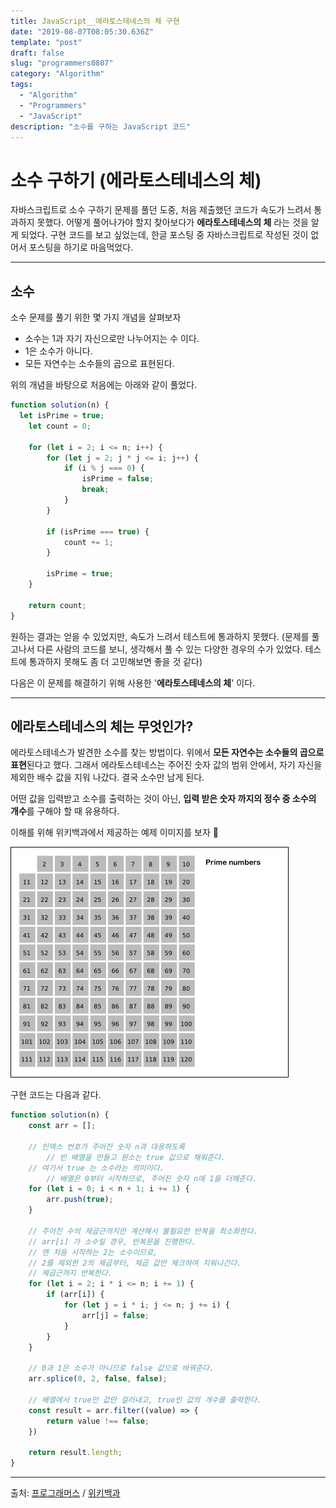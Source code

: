```yaml
---
title: JavaScript__에라토스테네스의 체 구현
date: "2019-08-07T08:05:30.636Z"
template: "post"
draft: false
slug: "programmers0807"
category: "Algorithm"
tags:
  - "Algorithm"
  - "Programmers"
  - "JavaScript"
description: "소수를 구하는 JavaScript 코드"
---
```

# 소수 구하기 (에라토스테네스의 체)

자바스크립트로 소수 구하기 문제를 풀던 도중, 처음 제출했던 코드가 속도가 느려서 통과하지 못했다. 어떻게 풀어나가야 할지 찾아보다가 **에라토스테네스의 체** 라는 것을 알게 되었다. 구현 코드를 보고 싶었는데, 한글 포스팅 중 자바스크립트로 작성된 것이 없어서 포스팅을 하기로 마음먹었다.

---

## 소수

소수 문제를 풀기 위한 몇 가지 개념을 살펴보자

- 소수는 1과 자기 자신으로만 나누어지는 수 이다.
- 1은 소수가 아니다.
- 모든 자연수는 소수들의 곱으로 표현된다.



위의 개념을 바탕으로 처음에는 아래와 같이 풀었다.

```javascript
function solution(n) {
  let isPrime = true;
    let count = 0;

    for (let i = 2; i <= n; i++) {
        for (let j = 2; j * j <= i; j++) {
            if (i % j === 0) {
                isPrime = false;
                break;
            }
        }

        if (isPrime === true) {
            count += 1;
        }

        isPrime = true;
    }

    return count;
}
```

원하는 결과는 얻을 수 있었지만, 속도가 느려서 테스트에 통과하지 못했다. (문제를 풀고나서 다른 사람의 코드를 보니, 생각해서 풀 수 있는 다양한 경우의 수가 있었다. 테스트에 통과하지 못해도 좀 더 고민해보면 좋을 것 같다)



다음은 이 문제를 해결하기 위해 사용한 '**에라토스테네스의 체**' 이다.

---

## 에라토스테네스의 체는 무엇인가?

에라토스테네스가 발견한 소수를 찾는 방법이다. 위에서 **모든 자연수는 소수들의 곱으로 표현**된다고 했다. 그래서 에라토스테네스는 주어진 숫자 값의 범위 안에서, 자기 자신을 제외한 배수 값을 지워 나갔다. 결국 소수만 남게 된다.

어떤 값을 입력받고 소수를 출력하는 것이 아닌, **입력 받은 숫자 까지의 정수 중 소수의 개수**를 구해야 할 때 유용하다.

이해를 위해 위키백과에서 제공하는 예제 이미지를 보자 🤩

![에라토스테네스의 체](./Sieve_of_Eratosthenes_animation.gif)

구현 코드는 다음과 같다.

```javascript
function solution(n) {
    const arr = [];

    // 인덱스 번호가 주어진 숫자 n과 대응하도록
		// 빈 배열을 만들고 원소는 true 값으로 채워준다.
  	// 여기서 true 는 소수라는 의미이다.
		// 배열은 0부터 시작하므로, 주어진 숫자 n에 1을 더해준다.
    for (let i = 0; i < n + 1; i += 1) {
        arr.push(true);
    }

    // 주어진 수의 제곱근까지만 계산해서 불필요한 반복을 최소화한다.
    // arr[i] 가 소수일 경우, 반복문을 진행한다.
    // 맨 처음 시작하는 2는 소수이므로,
    // 2를 제외한 2의 제곱부터, 제곱 값만 체크하여 지워나간다.
  	// 제곱근까지 반복한다.
    for (let i = 2; i * i <= n; i += 1) {
        if (arr[i]) {
            for (let j = i * i; j <= n; j += i) {
                arr[j] = false;
            }
        }
    }

  	// 0과 1은 소수가 아니므로 false 값으로 바꿔준다.
    arr.splice(0, 2, false, false);

  	// 배열에서 true인 값만 걸러내고, true인 값의 개수를 출력한다.
    const result = arr.filter((value) => {
        return value !== false;
    })

    return result.length;
}
```



---
출처: [프로그래머스](https://programmers.co.kr/learn/courses/30/lessons/12921) / [위키백과](https://ko.wikipedia.org/wiki/에라토스테네스의_체)








